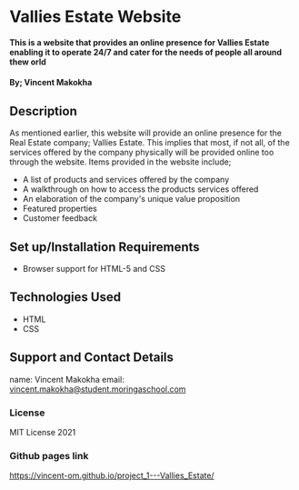 # Vallies Estate Website

#### This is a website that provides an online presence for Vallies Estate enabling it to operate 24/7 and cater for the needs of people all around thew orld

#### By; **Vincent Makokha**

## Description
As mentioned earlier, this website will provide an online presence for the Real Estate company; Vallies Estate. This implies that most, if not all, of the services offered by the company physically will be provided online too through the website. Items provided in the website  include;
* A list of products and  services offered by the company
* A walkthrough on how to access the products services offered
* An elaboration of the company's unique value proposition
* Featured properties
* Customer feedback

## Set up/Installation Requirements
* Browser support for HTML-5 and CSS

## Technologies Used
* HTML
* CSS

## Support and Contact Details
name: Vincent Makokha
email: vincent.makokha@student.moringaschool.com

### License
MIT License 2021

### Github pages link
https://vincent-om.github.io/project_1---Vallies_Estate/